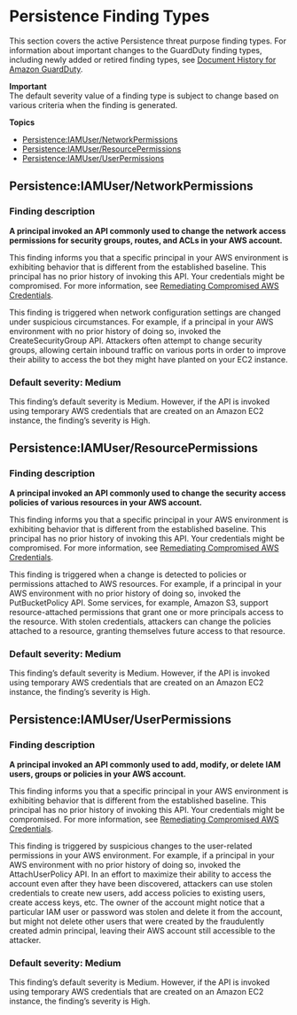 # Persistence Finding Types<a name="guardduty_persistence"></a>

This section covers the active Persistence threat purpose finding types\. For information about important changes to the GuardDuty finding types, including newly added or retired finding types, see [Document History for Amazon GuardDuty](doc-history.md)\. 

**Important**  
The default severity value of a finding type is subject to change based on various criteria when the finding is generated\.

**Topics**
+ [Persistence:IAMUser/NetworkPermissions](#persistence1)
+ [Persistence:IAMUser/ResourcePermissions](#persistence2)
+ [Persistence:IAMUser/UserPermissions](#persistence3)

## Persistence:IAMUser/NetworkPermissions<a name="persistence1"></a>

### Finding description<a name="persistence1_description"></a>

**A principal invoked an API commonly used to change the network access permissions for security groups, routes, and ACLs in your AWS account\.**

This finding informs you that a specific principal in your AWS environment is exhibiting behavior that is different from the established baseline\. This principal has no prior history of invoking this API\. Your credentials might be compromised\. For more information, see [Remediating Compromised AWS Credentials](guardduty_remediate.md#compromised-creds)\.

This finding is triggered when network configuration settings are changed under suspicious circumstances\. For example, if a principal in your AWS environment with no prior history of doing so, invoked the CreateSecurityGroup API\. Attackers often attempt to change security groups, allowing certain inbound traffic on various ports in order to improve their ability to access the bot they might have planted on your EC2 instance\. 

### Default severity: Medium<a name="persistence1_severity"></a>

This finding’s default severity is Medium\. However, if the API is invoked using temporary AWS credentials that are created on an Amazon EC2 instance, the finding’s severity is High\.

## Persistence:IAMUser/ResourcePermissions<a name="persistence2"></a>

### Finding description<a name="persistence2_description"></a>

**A principal invoked an API commonly used to change the security access policies of various resources in your AWS account\.**

This finding informs you that a specific principal in your AWS environment is exhibiting behavior that is different from the established baseline\. This principal has no prior history of invoking this API\. Your credentials might be compromised\. For more information, see [Remediating Compromised AWS Credentials](guardduty_remediate.md#compromised-creds)\.

This finding is triggered when a change is detected to policies or permissions attached to AWS resources\. For example, if a principal in your AWS environment with no prior history of doing so, invoked the PutBucketPolicy API\. Some services, for example, Amazon S3, support resource\-attached permissions that grant one or more principals access to the resource\. With stolen credentials, attackers can change the policies attached to a resource, granting themselves future access to that resource\.

### Default severity: Medium<a name="persistence2_severity"></a>

This finding’s default severity is Medium\. However, if the API is invoked using temporary AWS credentials that are created on an Amazon EC2 instance, the finding’s severity is High\.

## Persistence:IAMUser/UserPermissions<a name="persistence3"></a>

### Finding description<a name="persistence3_description"></a>

**A principal invoked an API commonly used to add, modify, or delete IAM users, groups or policies in your AWS account\.**

This finding informs you that a specific principal in your AWS environment is exhibiting behavior that is different from the established baseline\. This principal has no prior history of invoking this API\. Your credentials might be compromised\. For more information, see [Remediating Compromised AWS Credentials](guardduty_remediate.md#compromised-creds)\.

This finding is triggered by suspicious changes to the user\-related permissions in your AWS environment\. For example, if a principal in your AWS environment with no prior history of doing so, invoked the AttachUserPolicy API\. In an effort to maximize their ability to access the account even after they have been discovered, attackers can use stolen credentials to create new users, add access policies to existing users, create access keys, etc\. The owner of the account might notice that a particular IAM user or password was stolen and delete it from the account, but might not delete other users that were created by the fraudulently created admin principal, leaving their AWS account still accessible to the attacker\. 

### Default severity: Medium<a name="persistence3_severity"></a>

This finding’s default severity is Medium\. However, if the API is invoked using temporary AWS credentials that are created on an Amazon EC2 instance, the finding’s severity is High\.